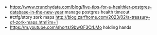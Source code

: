 - https://www.crunchydata.com/blog/five-tips-for-a-healthier-postgres-database-in-the-new-year manage postgres health timeout
- #ctfg/story zork maps http://blog.zarfhome.com/2023/02/a-treasury-of-zork-maps.html?m=1
- https://m.youtube.com/shorts/9bwQF3CrLMo holding hands